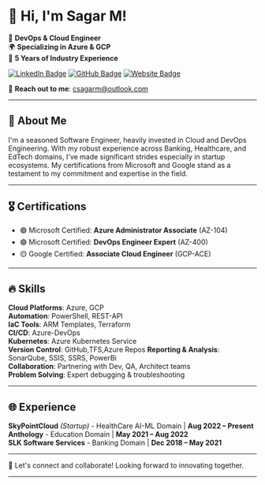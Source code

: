 # 👋 Hi, I'm Sagar M!

🔧 **DevOps & Cloud Engineer**  
🌍 **Specializing in Azure & GCP**  
🌱 **5 Years of Industry Experience**

[![LinkedIn Badge](https://img.shields.io/badge/-sagarmm-blue?style=flat-square&logo=Linkedin&logoColor=white&link=https://www.linkedin.com/in/sagarmm/)](https://www.linkedin.com/in/sagarmm/)
[![GitHub Badge](https://img.shields.io/badge/-sagar--m--m-grey?style=flat-square&logo=GitHub&logoColor=white&link=https://github.com/sagar-m-m)](https://github.com/sagar-m-m)
[![Website Badge](https://img.shields.io/badge/Website-fusedinfo.com-brightgreen)](https://fusedinfo.com)

📧 **Reach out to me**: csagarm@outlook.com  


---

## 🌟 About Me

I'm a seasoned Software Engineer, heavily invested in Cloud and DevOps Engineering. With my robust experience across Banking, Healthcare, and EdTech domains, I've made significant strides especially in startup ecosystems. My certifications from Microsoft and Google stand as a testament to my commitment and expertise in the field.

---

## 🎖️ Certifications

- 🟢 Microsoft Certified: **Azure Administrator Associate** (AZ-104)
- 🟣 Microsoft Certified: **DevOps Engineer Expert** (AZ-400)
- 🟡 Google Certified: **Associate Cloud Engineer** (GCP-ACE)

---

## 🔥 Skills

**Cloud Platforms**: Azure, GCP  
**Automation**: PowerShell, REST-API  
**IaC Tools**: ARM Templates, Terraform  
**CI/CD**: Azure-DevOps  
**Kubernetes**: Azure Kubernetes Service  
**Version Control**: GitHub,TFS,Azure Repos 
**Reporting & Analysis**: SonarQube, SSIS, SSRS, PowerBi  
**Collaboration**: Partnering with Dev, QA, Architect teams  
**Problem Solving**: Expert debugging & troubleshooting  

---

## 🌐 Experience

**SkyPointCloud** _(Startup)_ - HealthCare AI-ML Domain | **Aug 2022 – Present**  
**Anthology** - Education Domain | **May 2021 – Aug 2022**  
**SLK Software Services** - Banking Domain | **Dec 2018 – May 2021**

---

👥 Let's connect and collaborate! Looking forward to innovating together.

---
